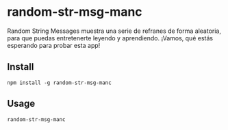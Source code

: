 # random-str-msg-manc
Random String Messages muestra una serie de refranes de forma aleatoria, para que puedas entretenerte leyendo y aprendiendo. ¡Vamos, qué estás esperando para probar esta app!

## Install
``` npm
npm install -g random-str-msg-manc
```

## Usage
``` bash
random-str-msg-manc
```

